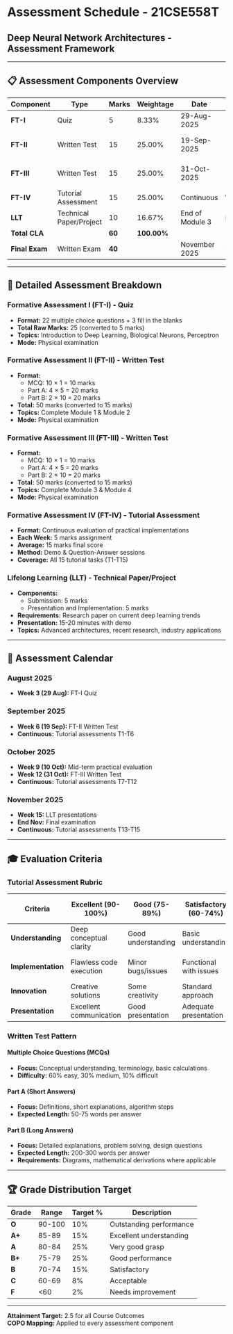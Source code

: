 # Assessment Schedule - 21CSE558T

## Deep Neural Network Architectures - Assessment Framework

---

## 📋 Assessment Components Overview

| Component | Type | Marks | Weightage | Date | Duration | Coverage |
|-----------|------|-------|-----------|------|----------|----------|
| **FT-I** | Quiz | 5 | 8.33% | 29-Aug-2025 | 50 min | Module 1 (Partial) |
| **FT-II** | Written Test | 15 | 25.00% | 19-Sep-2025 | 100 min | Modules 1 & 2 Complete |
| **FT-III** | Written Test | 15 | 25.00% | 31-Oct-2025 | 100 min | Modules 3 & 4 Complete |
| **FT-IV** | Tutorial Assessment | 15 | 25.00% | Continuous | Weekly | All Modules (T1-T15) |
| **LLT** | Technical Paper/Project | 10 | 16.67% | End of Module 3 | Presentation | Research Component |
| **Total CLA** | | **60** | **100.00%** | | | |
| **Final Exam** | Written Exam | **40** | | November 2025 | 3 hours | All Modules |

---

## 🎯 Detailed Assessment Breakdown

### Formative Assessment I (FT-I) - Quiz
- **Format:** 22 multiple choice questions + 3 fill in the blanks
- **Total Raw Marks:** 25 (converted to 5 marks)
- **Topics:** Introduction to Deep Learning, Biological Neurons, Perceptron
- **Mode:** Physical examination

### Formative Assessment II (FT-II) - Written Test
- **Format:** 
  - MCQ: 10 × 1 = 10 marks
  - Part A: 4 × 5 = 20 marks
  - Part B: 2 × 10 = 20 marks
- **Total:** 50 marks (converted to 15 marks)
- **Topics:** Complete Module 1 & Module 2
- **Mode:** Physical examination

### Formative Assessment III (FT-III) - Written Test
- **Format:** 
  - MCQ: 10 × 1 = 10 marks
  - Part A: 4 × 5 = 20 marks
  - Part B: 2 × 10 = 20 marks
- **Total:** 50 marks (converted to 15 marks)
- **Topics:** Complete Module 3 & Module 4
- **Mode:** Physical examination

### Formative Assessment IV (FT-IV) - Tutorial Assessment
- **Format:** Continuous evaluation of practical implementations
- **Each Week:** 5 marks assignment
- **Average:** 15 marks final score
- **Method:** Demo & Question-Answer sessions
- **Coverage:** All 15 tutorial tasks (T1-T15)

### Lifelong Learning (LLT) - Technical Paper/Project
- **Components:**
  - Submission: 5 marks
  - Presentation and Implementation: 5 marks
- **Requirements:** Research paper on current deep learning trends
- **Presentation:** 15-20 minutes with demo
- **Topics:** Advanced architectures, recent research, industry applications

---

## 📅 Assessment Calendar

### August 2025
- **Week 3 (29 Aug):** FT-I Quiz

### September 2025
- **Week 6 (19 Sep):** FT-II Written Test
- **Continuous:** Tutorial assessments T1-T6

### October 2025
- **Week 9 (10 Oct):** Mid-term practical evaluation
- **Week 12 (31 Oct):** FT-III Written Test
- **Continuous:** Tutorial assessments T7-T12

### November 2025
- **Week 15:** LLT presentations
- **End Nov:** Final examination
- **Continuous:** Tutorial assessments T13-T15

---

## 🎓 Evaluation Criteria

### Tutorial Assessment Rubric

| Criteria | Excellent (90-100%) | Good (75-89%) | Satisfactory (60-74%) | Needs Improvement (<60%) |
|----------|-------------------|---------------|---------------------|------------------------|
| **Understanding** | Deep conceptual clarity | Good understanding | Basic understanding | Limited understanding |
| **Implementation** | Flawless code execution | Minor bugs/issues | Functional with issues | Non-functional code |
| **Innovation** | Creative solutions | Some creativity | Standard approach | Minimal effort |
| **Presentation** | Excellent communication | Good presentation | Adequate presentation | Poor communication |

### Written Test Pattern

#### Multiple Choice Questions (MCQs)
- **Focus:** Conceptual understanding, terminology, basic calculations
- **Difficulty:** 60% easy, 30% medium, 10% difficult

#### Part A (Short Answers)
- **Focus:** Definitions, short explanations, algorithm steps
- **Expected Length:** 50-75 words per answer

#### Part B (Long Answers)
- **Focus:** Detailed explanations, problem solving, design questions
- **Expected Length:** 200-300 words per answer
- **Requirements:** Diagrams, mathematical derivations where applicable

---

## 🏆 Grade Distribution Target

| Grade | Range | Target % | Description |
|-------|-------|----------|-------------|
| **O** | 90-100 | 10% | Outstanding performance |
| **A+** | 85-89 | 15% | Excellent understanding |
| **A** | 80-84 | 25% | Very good grasp |
| **B+** | 75-79 | 25% | Good performance |
| **B** | 70-74 | 15% | Satisfactory |
| **C** | 60-69 | 8% | Acceptable |
| **F** | <60 | 2% | Needs improvement |

---

**Attainment Target:** 2.5 for all Course Outcomes  
**COPO Mapping:** Applied to every assessment component